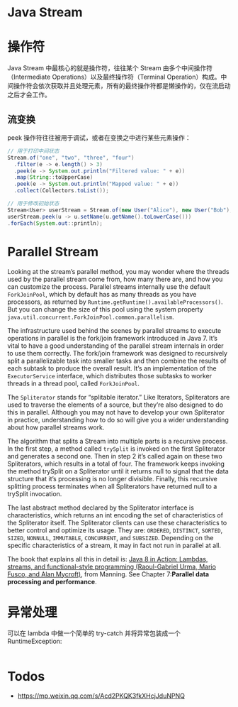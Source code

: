 # Java Stream

# 操作符

Java Stream 中最核心的就是操作符，往往某个 Stream 由多个中间操作符（Intermediate Operations）以及最终操作符（Terminal Operation）构成。中间操作符会依次获取并且处理元素，所有的最终操作符都是懒操作的，仅在流启动之后才会工作。

## 流变换

peek 操作符往往被用于调试，或者在变换之中进行某些元素操作：

```java
// 用于打印中间状态
Stream.of("one", "two", "three", "four")
  .filter(e -> e.length() > 3)
  .peek(e -> System.out.println("Filtered value: " + e))
  .map(String::toUpperCase)
  .peek(e -> System.out.println("Mapped value: " + e))
  .collect(Collectors.toList());

// 用于修改初始状态
Stream<User> userStream = Stream.of(new User("Alice"), new User("Bob"), new User("Chuck"));
userStream.peek(u -> u.setName(u.getName().toLowerCase()))
.forEach(System.out::println);
```

# Parallel Stream

Looking at the stream’s parallel method, you may wonder where the threads used by the parallel stream come from, how many there are, and how you can customize the process. Parallel streams internally use the default `ForkJoinPool`, which by default has as many threads as you have processors, as returned by `Runtime.getRuntime().availableProcessors()`. But you can change the size of this pool using the system property `java.util.concurrent.ForkJoinPool.common.parallelism`.

The infrastructure used behind the scenes by parallel streams to execute operations in parallel is the fork/join framework introduced in Java 7. It’s vital to have a good understanding of the parallel stream internals in order to use them correctly. The fork/join framework was designed to recursively split a parallelizable task into smaller tasks and then combine the results of each subtask to produce the overall result. It’s an implementation of the `ExecutorService` interface, which distributes those subtasks to worker threads in a thread pool, called `ForkJoinPool`.

The `Spliterator` stands for “splitable iterator.” Like Iterators, Spliterators are used to traverse the elements of a source, but they’re also designed to do this in parallel. Although you may not have to develop your own Spliterator in practice, understanding how to do so will give you a wider understanding about how parallel streams work.

The algorithm that splits a Stream into multiple parts is a recursive process. In the first step, a method called `trySplit` is invoked on the first Spliterator and generates a second one. Then in step 2 it’s called again on these two Spliterators, which results in a total of four. The framework keeps invoking the method trySplit on a Spliterator until it returns null to signal that the data structure that it’s processing is no longer divisible. Finally, this recursive splitting process terminates when all Spliterators have returned null to a trySplit invocation.

The last abstract method declared by the Spliterator interface is characteristics, which returns an int encoding the set of characteristics of the Spliterator itself. The Spliterator clients can use these characteristics to better control and optimize its usage. They are: `ORDERED`, `DISTINCT`, `SORTED`, `SIZED`, `NONNULL`, `IMMUTABLE`, `CONCURRENT`, and `SUBSIZED`. Depending on the specific characteristics of a stream, it may in fact not run in parallel at all.

The book that explains all this in detail is: [Java 8 in Action: Lambdas, streams, and functional-style programming (Raoul-Gabriel Urma, Mario Fusco, and Alan Mycroft)](http://rads.stackoverflow.com/amzn/click/1617291994), from Manning. See Chapter 7:**Parallel data processing and performance**.

# 异常处理

可以在 lambda 中做一个简单的 try-catch 并将异常包装成一个 RuntimeException:

```java

```

# Todos

- https://mp.weixin.qq.com/s/Acd2PKQK3fkXHcjJduNPNQ
